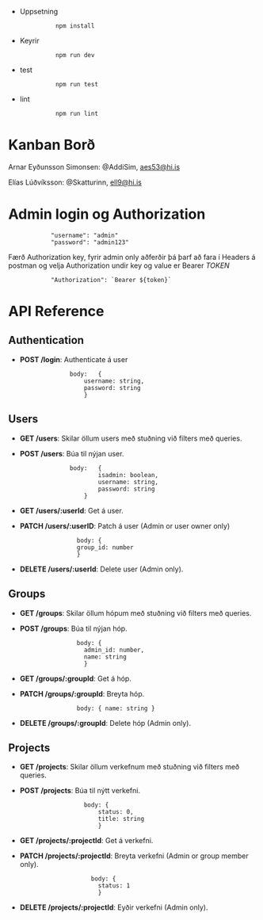 - Uppsetning


  				npm install

- Keyrir 


				npm run dev

  
- test


				npm run test

  
- lint


				npm run lint

# Kanban Borð

Arnar Eyðunsson Simonsen: @AddiSim, aes53@hi.is 

Elías Lúðvíksson: @Skatturinn, ell9@hi.is

# Admin login og Authorization

				"username": "admin"
				"password": "admin123"

Færð Authorization key, fyrir admin only aðferðir þá þarf að fara í Headers á postman og velja Authorization undir key og value er Bearer _TOKEN_

				"Authorization": `Bearer ${token}`

# API Reference

## Authentication

- **POST /login**: Authenticate á user

  
					body: 	{
						username: string,
						password: string
						}

## Users

- **GET /users**: Skilar öllum users með stuðning við filters með queries.
- **POST /users**: Búa til nýjan user.


  					body:	{
							isadmin: boolean,
							username: string,
							password: string
						}
- **GET /users/:userId**: Get á user.
- **PATCH /users/:userID**: Patch á user (Admin or user owner only)


					  body: {
					  group_id: number
					  }
- **DELETE /users/:userId**: Delete user (Admin only).

## Groups

- **GET /groups**: Skilar öllum hópum með stuðning við filters með queries.
- **POST /groups**: Búa til nýjan hóp.


					  body: {
						admin_id: number,
						name: string
						}
- **GET /groups/:groupId**: Get á hóp.
- **PATCH /groups/:groupId**: Breyta hóp.


					  body: { name: string }
- **DELETE /groups/:groupId**: Delete hóp (Admin only).

## Projects

- **GET /projects**: Skilar öllum verkefnum með stuðning við filters með queries.
- **POST /projects**: Búa til nýtt verkefni.


						body: {
							status: 0,
							title: string
							}
- **GET /projects/:projectId**: Get á verkefni.
- **PATCH /projects/:projectId**: Breyta verkefni (Admin or group member only).


						  body: {
							status: 1
							}
- **DELETE /projects/:projectId**: Eyðir verkefni (Admin only).
